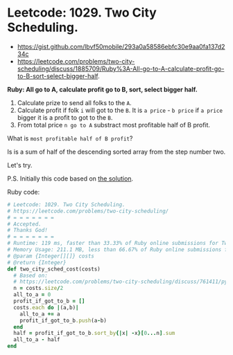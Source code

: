 # Leetcode: 1029. Two City Scheduling.

- https://gist.github.com/lbvf50mobile/293a0a58586ebfc30e9aa0fa137d234c
- https://leetcode.com/problems/two-city-scheduling/discuss/1885709/Ruby%3A-All-go-to-A-calculate-profit-go-to-B-sort-select-bigger-half.

**Ruby: All go to A, calculate profit go to B, sort, select bigger half.**

1. Calculate prize to send all folks to the `A`.
2. Calculate profit if folk `i` will got to the `B`. It is `a price` - `b price` if `a price` bigger it is a profit to got to the `B`.
3. From total price `n go to A` substract most profitable half of B profit.

What is `most profitable half of B profit`?

Is is a sum of half of the descending sorted array from the step number two.

Let's try.

P.S. Initially this code based on [the solution](https://leetcode.com/problems/two-city-scheduling/discuss/761411/python3-solution-that-beats-97-with-explanation).

Ruby code:
```Ruby
# Leetcode: 1029. Two City Scheduling.
# https://leetcode.com/problems/two-city-scheduling/
# = = = = = = =
# Accepted.
# Thanks God!
# = = = = = = =
# Runtime: 119 ms, faster than 33.33% of Ruby online submissions for Two City Scheduling.
# Memory Usage: 211.1 MB, less than 66.67% of Ruby online submissions for Two City Scheduling
# @param {Integer[][]} costs
# @return {Integer}
def two_city_sched_cost(costs)
  # Based on: 
  # https://leetcode.com/problems/two-city-scheduling/discuss/761411/python3-solution-that-beats-97-with-explanation
  n = costs.size/2
  all_to_a = 0
  profit_if_got_to_b = []
  costs.each do |(a,b)|
    all_to_a += a
    profit_if_got_to_b.push(a-b)
  end
  half = profit_if_got_to_b.sort_by{|x| -x}[0...n].sum
  all_to_a - half
end

```
